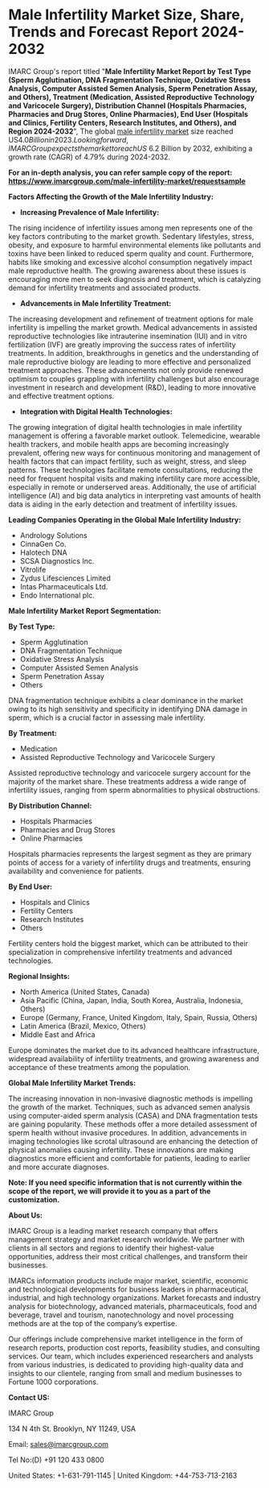 ﻿# **Male Infertility Market Size, Share, Trends and Forecast Report 2024-2032**
IMARC Group's report titled "**Male Infertility Market Report by Test Type (Sperm Agglutination, DNA Fragmentation Technique, Oxidative Stress Analysis, Computer Assisted Semen Analysis, Sperm Penetration Assay, and Others), Treatment (Medication, Assisted Reproductive Technology and Varicocele Surgery), Distribution Channel (Hospitals Pharmacies, Pharmacies and Drug Stores, Online Pharmacies), End User (Hospitals and Clinics, Fertility Centers, Research Institutes, and Others), and Region 2024-2032**", The global [male infertility market](https://www.imarcgroup.com/male-infertility-market) size reached US$ 4.0 Billion in 2023. Looking forward, IMARC Group expects the market to reach US$ 6.2 Billion by 2032, exhibiting a growth rate (CAGR) of 4.79% during 2024-2032.

**For an in-depth analysis, you can refer sample copy of the report: <https://www.imarcgroup.com/male-infertility-market/requestsample>**

**Factors Affecting the Growth of the Male Infertility Industry:**

- **Increasing Prevalence of Male Infertility:**

The rising incidence of infertility issues among men represents one of the key factors contributing to the market growth. Sedentary lifestyles, stress, obesity, and exposure to harmful environmental elements like pollutants and toxins have been linked to reduced sperm quality and count. Furthermore, habits like smoking and excessive alcohol consumption negatively impact male reproductive health. The growing awareness about these issues is encouraging more men to seek diagnosis and treatment, which is catalyzing demand for infertility treatments and associated products.

- **Advancements in Male Infertility Treatment:** 

The increasing development and refinement of treatment options for male infertility is impelling the market growth. Medical advancements in assisted reproductive technologies like intrauterine insemination (IUI) and in vitro fertilization (IVF) are greatly improving the success rates of infertility treatments. In addition, breakthroughs in genetics and the understanding of male reproductive biology are leading to more effective and personalized treatment approaches. These advancements not only provide renewed optimism to couples grappling with infertility challenges but also encourage investment in research and development (R&D), leading to more innovative and effective treatment options.

- **Integration with Digital Health Technologies:**

The growing integration of digital health technologies in male infertility management is offering a favorable market outlook. Telemedicine, wearable health trackers, and mobile health apps are becoming increasingly prevalent, offering new ways for continuous monitoring and management of health factors that can impact fertility, such as weight, stress, and sleep patterns. These technologies facilitate remote consultations, reducing the need for frequent hospital visits and making infertility care more accessible, especially in remote or underserved areas. Additionally, the use of artificial intelligence (AI) and big data analytics in interpreting vast amounts of health data is aiding in the early detection and treatment of infertility issues.

**Leading Companies Operating in the Global Male Infertility Industry:**

- Andrology Solutions
- CinnaGen Co.
- Halotech DNA
- SCSA Diagnostics Inc.
- Vitrolife
- Zydus Lifesciences Limited
- Intas Pharmaceuticals Ltd.
- Endo International plc.

**Male Infertility Market Report Segmentation:**

**By Test Type:**

- Sperm Agglutination
- DNA Fragmentation Technique
- Oxidative Stress Analysis
- Computer Assisted Semen Analysis
- Sperm Penetration Assay
- Others

DNA fragmentation technique exhibits a clear dominance in the market owing to its high sensitivity and specificity in identifying DNA damage in sperm, which is a crucial factor in assessing male infertility.

**By Treatment:**

- Medication
- Assisted Reproductive Technology and Varicocele Surgery

Assisted reproductive technology and varicocele surgery account for the majority of the market share. These treatments address a wide range of infertility issues, ranging from sperm abnormalities to physical obstructions.

**By Distribution Channel:**

- Hospitals Pharmacies
- Pharmacies and Drug Stores
- Online Pharmacies

Hospitals pharmacies represents the largest segment as they are primary points of access for a variety of infertility drugs and treatments, ensuring availability and convenience for patients.

**By End User:**

- Hospitals and Clinics
- Fertility Centers
- Research Institutes
- Others

Fertility centers hold the biggest market, which can be attributed to their specialization in comprehensive infertility treatments and advanced technologies.

**Regional Insights:**

- North America (United States, Canada)
- Asia Pacific (China, Japan, India, South Korea, Australia, Indonesia, Others)
- Europe (Germany, France, United Kingdom, Italy, Spain, Russia, Others)
- Latin America (Brazil, Mexico, Others)
- Middle East and Africa

Europe dominates the market due to its advanced healthcare infrastructure, widespread availability of infertility treatments, and growing awareness and acceptance of these treatments among the population.

**Global Male Infertility Market Trends:**

The increasing innovation in non-invasive diagnostic methods is impelling the growth of the market. Techniques, such as advanced semen analysis using computer-aided sperm analysis (CASA) and DNA fragmentation tests are gaining popularity. These methods offer a more detailed assessment of sperm health without invasive procedures. In addition, advancements in imaging technologies like scrotal ultrasound are enhancing the detection of physical anomalies causing infertility. These innovations are making diagnostics more efficient and comfortable for patients, leading to earlier and more accurate diagnoses.

**Note: If you need specific information that is not currently within the scope of the report, we will provide it to you as a part of the customization.**

**About Us:**

IMARC Group is a leading market research company that offers management strategy and market research worldwide. We partner with clients in all sectors and regions to identify their highest-value opportunities, address their most critical challenges, and transform their businesses.

IMARCs information products include major market, scientific, economic and technological developments for business leaders in pharmaceutical, industrial, and high technology organizations. Market forecasts and industry analysis for biotechnology, advanced materials, pharmaceuticals, food and beverage, travel and tourism, nanotechnology and novel processing methods are at the top of the company’s expertise.

Our offerings include comprehensive market intelligence in the form of research reports, production cost reports, feasibility studies, and consulting services. Our team, which includes experienced researchers and analysts from various industries, is dedicated to providing high-quality data and insights to our clientele, ranging from small and medium businesses to Fortune 1000 corporations.

**Contact US:**

IMARC Group

134 N 4th St. Brooklyn, NY 11249, USA

Email: sales@imarcgroup.com

Tel No:(D) +91 120 433 0800

United States: +1-631-791-1145 | United Kingdom: +44-753-713-2163
